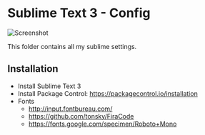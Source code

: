 Sublime Text 3 - Config
=======================

![Screenshot](https://raw.githubusercontent.com/niklas-heer/dotfiles/master/files/img/sublime_01.png)

This folder contains all my sublime settings.

## Installation

- Install Sublime Text 3
- Install Package Control: https://packagecontrol.io/installation
- Fonts
    - http://input.fontbureau.com/
    - https://github.com/tonsky/FiraCode
    - https://fonts.google.com/specimen/Roboto+Mono
